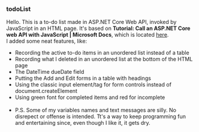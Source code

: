 ### todoList
Hello.  This is a to-do list made in ASP.NET Core Web API, invoked by JavaScript in an HTML page.
It's based on __Tutorial: Call an ASP.NET Core web API with JavaScript | Microsoft Docs__, which is located [here](https://docs.microsoft.com/en-us/aspnet/core/tutorials/web-api-javascript?view=aspnetcore-5.0).<br/>
I added some neat features, like:<br/> 
-	Recording the active to-do items in an unordered list instead of a table<br/>
-	Recording what I deleted in an unordered list at the bottom of the HTML page<br/>
-	The DateTime dueDate field<br/> 
-	Putting the Add and Edit forms in a table with headings<br/>
-	Using the classic input element/tag for form controls instead of document.createElement<br/>
-	Using green font for completed items and red for incomplete<br/><br/>
-	P.S. Some of my variables names and text messages are silly.  No disrepect or offense is intended.  Tt's a way to keep programming fun and entertaining since, even though I like it, it gets dry.
